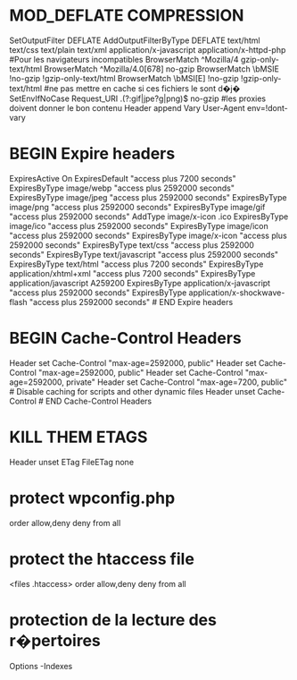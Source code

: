 # MOD_DEFLATE COMPRESSION
SetOutputFilter DEFLATE
AddOutputFilterByType DEFLATE text/html text/css text/plain text/xml application/x-javascript application/x-httpd-php
#Pour les navigateurs incompatibles
BrowserMatch ^Mozilla/4 gzip-only-text/html
BrowserMatch ^Mozilla/4\.0[678] no-gzip
BrowserMatch \bMSIE !no-gzip !gzip-only-text/html
BrowserMatch \bMSI[E] !no-gzip !gzip-only-text/html
#ne pas mettre en cache si ces fichiers le sont d�j�
SetEnvIfNoCase Request_URI \.(?:gif|jpe?g|png)$ no-gzip
#les proxies doivent donner le bon contenu
Header append Vary User-Agent env=!dont-vary

# BEGIN Expire headers
<IfModule mod_expires.c>
 ExpiresActive On
 ExpiresDefault "access plus 7200 seconds"
 ExpiresByType image/webp "access plus 2592000 seconds"
 ExpiresByType image/jpeg "access plus 2592000 seconds"
 ExpiresByType image/png "access plus 2592000 seconds"
 ExpiresByType image/gif "access plus 2592000 seconds"
 AddType image/x-icon .ico
 ExpiresByType image/ico "access plus 2592000 seconds"
 ExpiresByType image/icon "access plus 2592000 seconds"
 ExpiresByType image/x-icon "access plus 2592000 seconds"
 ExpiresByType text/css "access plus 2592000 seconds"
 ExpiresByType text/javascript "access plus 2592000 seconds"
 ExpiresByType text/html "access plus 7200 seconds"
 ExpiresByType application/xhtml+xml "access plus 7200 seconds"
 ExpiresByType application/javascript A259200
 ExpiresByType application/x-javascript "access plus 2592000 seconds"
 ExpiresByType application/x-shockwave-flash "access plus 2592000 seconds"
</IfModule>
# END Expire headers

# BEGIN Cache-Control Headers
<IfModule mod_headers.c>
 <FilesMatch "\\.(ico|jpe?g|png|gif|swf|gz|ttf)$">
 Header set Cache-Control "max-age=2592000, public"
 </FilesMatch>
 <FilesMatch "\\.(css)$">
 Header set Cache-Control "max-age=2592000, public"
 </FilesMatch>
 <FilesMatch "\\.(js)$">
 Header set Cache-Control "max-age=2592000, private"
 </FilesMatch>
<filesMatch "\\.(html|htm)$">
Header set Cache-Control "max-age=7200, public"
</filesMatch>
# Disable caching for scripts and other dynamic files
<FilesMatch "\.(pl|php|cgi|spl|scgi|fcgi)$">
Header unset Cache-Control
</FilesMatch>
</IfModule>
# END Cache-Control Headers

# KILL THEM ETAGS
Header unset ETag
FileETag none

# protect wpconfig.php
<files wp-config.php>
order allow,deny
deny from all
</files>

# protect the htaccess file
<files .htaccess>
order allow,deny
deny from all
</files>

# protection de la lecture des r�pertoires
Options -Indexes